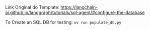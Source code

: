 Link Original do Template: https://langchain-ai.github.io/langgraph/tutorials/sql-agent/#configure-the-database

To Create an SQL DB for testing: `uv run populate_db.py`